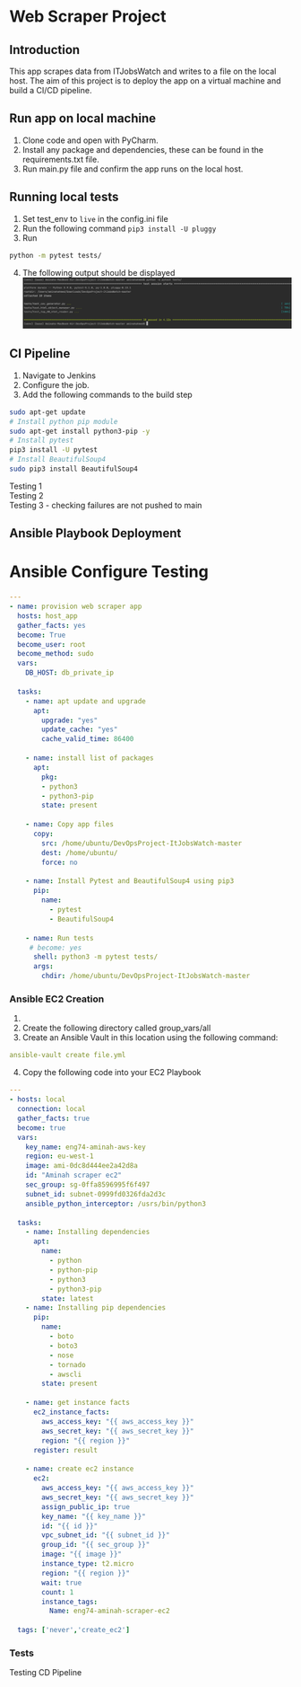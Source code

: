 # Web Scraper Project

## Introduction
This app scrapes data from ITJobsWatch and writes to a file on the local host. The aim of this project is to deploy the app on a virtual machine and build a CI/CD pipeline.

## Run app on local machine
1. Clone code and open with PyCharm.
2. Install any package and dependencies, these can be found in the requirements.txt file.
3. Run main.py file and confirm the app runs on the local host.

## Running local tests
1. Set test_env to `live` in the config.ini file
2. Run the following command `pip3 install -U pluggy`
3. Run
```bash
python -m pytest tests/
```
4. The following output should be displayed
![local tests](images/local_tests.png)


## CI Pipeline
1. Navigate to Jenkins
2. Configure the job.
3. Add the following commands to the build step
```bash
sudo apt-get update
# Install python pip module
sudo apt-get install python3-pip -y
# Install pytest
pip3 install -U pytest
# Install BeautifulSoup4
sudo pip3 install BeautifulSoup4
```

Testing 1    
Testing 2    
Testing 3 - checking failures are not pushed to main


## Ansible Playbook Deployment
# Ansible Configure Testing
```yaml
---
- name: provision web scraper app
  hosts: host_app
  gather_facts: yes
  become: True
  become_user: root
  become_method: sudo
  vars:
    DB_HOST: db_private_ip

  tasks:
    - name: apt update and upgrade
      apt:
        upgrade: "yes"
        update_cache: "yes"
        cache_valid_time: 86400

    - name: install list of packages
      apt:
        pkg:
        - python3
        - python3-pip
        state: present

    - name: Copy app files
      copy:
        src: /home/ubuntu/DevOpsProject-ItJobsWatch-master
        dest: /home/ubuntu/
        force: no

    - name: Install Pytest and BeautifulSoup4 using pip3
      pip:
        name:
          - pytest
          - BeautifulSoup4

    - name: Run tests
     # become: yes
      shell: python3 -m pytest tests/
      args:
        chdir: /home/ubuntu/DevOpsProject-ItJobsWatch-master

```

### Ansible EC2 Creation
1.
2. Create the following directory called group_vars/all
3. Create an Ansible Vault in this location using the following command:
```yaml
ansible-vault create file.yml
```
4. Copy the following code into your EC2 Playbook
```yaml
---
- hosts: local
  connection: local
  gather_facts: true
  become: true
  vars:
    key_name: eng74-aminah-aws-key
    region: eu-west-1
    image: ami-0dc8d444ee2a42d8a
    id: "Aminah scraper ec2"
    sec_group: sg-0ffa8596995f6f497
    subnet_id: subnet-0999fd0326fda2d3c
    ansible_python_interceptor: /usrs/bin/python3

  tasks:
    - name: Installing dependencies
      apt:
        name:
          - python
          - python-pip
          - python3
          - python3-pip
        state: latest
    - name: Installing pip dependencies
      pip:
        name:
          - boto
          - boto3
          - nose
          - tornado
          - awscli
        state: present

    - name: get instance facts
      ec2_instance_facts:
        aws_access_key: "{{ aws_access_key }}"
        aws_secret_key: "{{ aws_secret_key }}"
        region: "{{ region }}"
      register: result

    - name: create ec2 instance
      ec2:
        aws_access_key: "{{ aws_access_key }}"
        aws_secret_key: "{{ aws_secret_key }}"
        assign_public_ip: true
        key_name: "{{ key_name }}"
        id: "{{ id }}"
        vpc_subnet_id: "{{ subnet_id }}"
        group_id: "{{ sec_group }}"
        image: "{{ image }}"
        instance_type: t2.micro
        region: "{{ region }}"
        wait: true
        count: 1
        instance_tags:
          Name: eng74-aminah-scraper-ec2

  tags: ['never','create_ec2']

```
### Tests
Testing CD Pipeline
